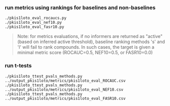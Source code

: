 ### run metrics using rankings for baselines and non-baselines

`./pkis1loto_eval_rocaucs.py` \
`./pkis1loto_eval_nef10.py` \
`./pkis1loto_eval_fasr10.py`

> Note: for metrics evaluations, if no informers are returned as "active" (based on inferred active threshold), baseline ranking methods 's' and 'l' will fail to rank compounds. In such cases, the target is given a minimal metric score (ROCAUC=0.5, NEF10=0.5, or FASR10=0.0)

### run t-tests

`./pkis1loto_ttest_pvals_methods.py ../output_pkis1loto/metrics/pkis1loto_eval_ROCAUC.csv` \
`./pkis1loto_ttest_pvals_methods.py ../output_pkis1loto/metrics/pkis1loto_eval_NEF10.csv` \
`./pkis1loto_ttest_pvals_methods.py ../output_pkis1loto/metrics/pkis1loto_eval_FASR10.csv`


